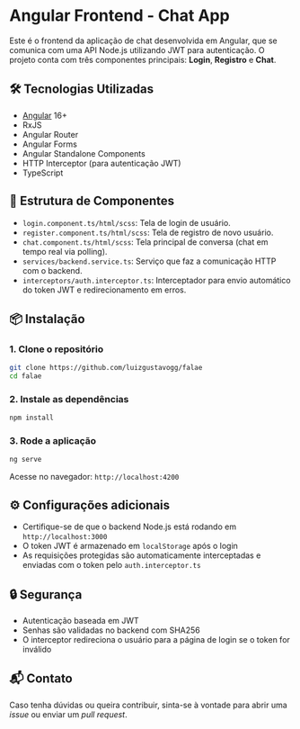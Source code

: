 # Angular Frontend - Chat App

Este é o frontend da aplicação de chat desenvolvida em Angular, que se comunica com uma API Node.js utilizando JWT para autenticação. O projeto conta com três componentes principais: **Login**, **Registro** e **Chat**.

## 🛠 Tecnologias Utilizadas

- [Angular](https://angular.io/) 16+
- RxJS
- Angular Router
- Angular Forms
- Angular Standalone Components
- HTTP Interceptor (para autenticação JWT)
- TypeScript

## 📁 Estrutura de Componentes

- `login.component.ts/html/scss`: Tela de login de usuário.
- `register.component.ts/html/scss`: Tela de registro de novo usuário.
- `chat.component.ts/html/scss`: Tela principal de conversa (chat em tempo real via polling).
- `services/backend.service.ts`: Serviço que faz a comunicação HTTP com o backend.
- `interceptors/auth.interceptor.ts`: Interceptador para envio automático do token JWT e redirecionamento em erros.

## 📦 Instalação

### 1. Clone o repositório

```bash
git clone https://github.com/luizgustavogg/falae
cd falae
```

### 2. Instale as dependências

```bash
npm install
```

### 3. Rode a aplicação

```bash
ng serve
```

Acesse no navegador: `http://localhost:4200`

## ⚙️ Configurações adicionais

- Certifique-se de que o backend Node.js está rodando em `http://localhost:3000`
- O token JWT é armazenado em `localStorage` após o login
- As requisições protegidas são automaticamente interceptadas e enviadas com o token pelo `auth.interceptor.ts`

## 🔒 Segurança

- Autenticação baseada em JWT
- Senhas são validadas no backend com SHA256
- O interceptor redireciona o usuário para a página de login se o token for inválido

## 📬 Contato

Caso tenha dúvidas ou queira contribuir, sinta-se à vontade para abrir uma _issue_ ou enviar um _pull request_.